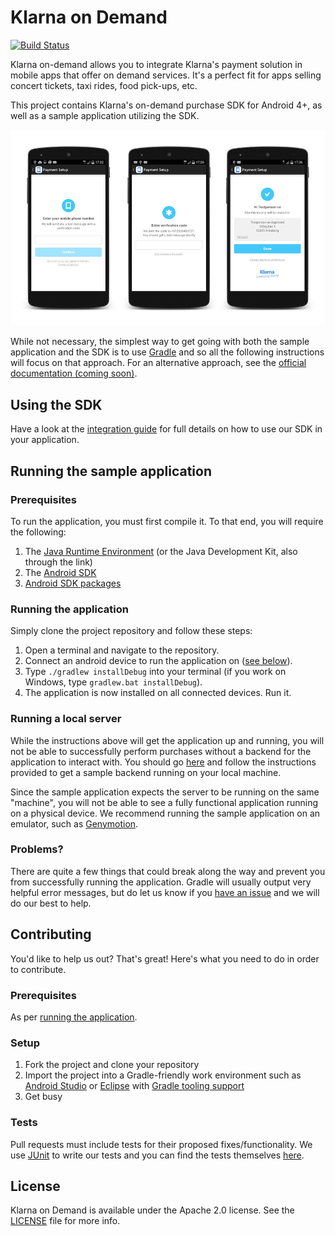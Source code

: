# Klarna on Demand
[![Build Status](https://travis-ci.org/yuval-netanel/klarna-on-demand-android.svg?branch=master)](https://travis-ci.org/yuval-netanel/klarna-on-demand-android)

Klarna on-demand allows you to integrate Klarna's payment solution in mobile apps that offer on demand services. It's a perfect fit for apps selling concert tickets, taxi rides, food pick-ups, etc.

This project contains Klarna's on-demand purchase SDK for Android 4+, as well as a sample application utilizing the SDK.

![It's Klarna in your App](screenshot.png)

While not necessary, the simplest way to get going with both the sample application and the SDK is to use [Gradle](https://www.gradle.org/) and so all the following instructions will focus on that approach. For an alternative approach, see the [official documentation (coming soon)](http://developers.klarna.com).

## Using the SDK
Have a look at the [integration guide](doc/integration.md) for full details on how to use our SDK in your application.

<a name="running_the_application"></a>
## Running the sample application
### Prerequisites
To run the application, you must first compile it. To that end, you will require the following:

1. The [Java Runtime Environment](http://www.oracle.com/technetwork/java/javase/downloads/index.html) (or the Java Development Kit, also through the link)
2. The [Android SDK](https://developer.android.com/sdk/installing/index.html?pkg=tools)
3. [Android SDK packages](https://developer.android.com/sdk/installing/adding-packages.html)

### Running the application
Simply clone the project repository and follow these steps:

1. Open a terminal and navigate to the repository.
2. Connect an android device to run the application on ([see below](#below)).
3. Type `./gradlew installDebug` into your terminal (if you work on Windows, type `gradlew.bat installDebug`).
4. The application is now installed on all connected devices. Run it.

### Running a local server
While the instructions above will get the application up and running, you will not be able to successfully perform purchases without a backend for the application to interact with. You should go [here](https://github.com/klarna/sample-app-backend) and follow the instructions provided to get a sample backend running on your local machine.

<a name="below"></a>
Since the sample application expects the server to be running on the same "machine", you will not be able to see a fully functional application running on a physical device. We recommend running the sample application on an emulator, such as [Genymotion](https://www.genymotion.com).

### Problems?
There are quite a few things that could break along the way and prevent you from successfully running the application. Gradle will usually output very helpful error messages, but do let us know if you [have an issue](./issue) and we will do our best to help.

## Contributing
You'd like to help us out? That's great! Here's what you need to do in order to contribute.

### Prerequisites
As per [running the application](#running_the_application).

### Setup

1. Fork the project and clone your repository
2. Import the project into a Gradle-friendly work environment such as [Android Studio](http://developer.android.com/sdk/index.html) or [Eclipse](https://eclipse.org/) with [Gradle tooling support](https://github.com/spring-projects/eclipse-integration-gradle/)
3. Get busy

### Tests
Pull requests must include tests for their proposed fixes/functionality. We use [JUnit](http://junit.org/) to write our tests and you can find the tests themselves [here](klarna-on-demand/src/androidTest/java/com/klarna/ondemand).

## License
Klarna on Demand is available under the Apache 2.0 license. See the [LICENSE](./LICENSE) file for more info.